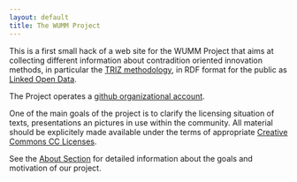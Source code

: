 ```yaml
---
layout: default
title: The WUMM Project
---
```


This is a first small hack of a web site for the WUMM Project that aims at
collecting different information about contradition oriented innovation
methods, in particular the [TRIZ
methodology](https://en.wikipedia.org/wiki/TRIZ), in RDF format for the public
as [Linked Open Data](http://lod-cloud.net/).

The Project operates a [github organizational
account](https://github.com/wumm-project).

One of the main goals of the project is to clarify the licensing situation of
texts, presentations an pictures in use within the community. All material
should be explicitely made available under the terms of appropriate [Creative
Commons CC Licenses](http://creativecommons.org).

See the [About Section](About "wikilink") for detailed information about the
goals and motivation of our project.
